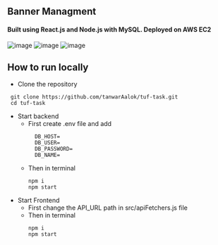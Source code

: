 ## Banner Managment 
#### Built using React.js and Node.js with MySQL. Deployed on AWS EC2

![image](https://github.com/user-attachments/assets/07afcfbd-4d71-4930-8c0a-ecd2255ebfc7)
![image](https://github.com/user-attachments/assets/bcabf582-385b-438d-ad7f-78dd26534c14)
![image](https://github.com/user-attachments/assets/14412cfb-3ace-4942-abe1-271a3bda7c57)

## How to run locally 
- Clone the repository
 ```
  git clone https://github.com/tanwarAalok/tuf-task.git
  cd tuf-task
  ```
- Start backend
  - First create .env file and add
    ```
      DB_HOST=
      DB_USER=
      DB_PASSWORD=
      DB_NAME=
    ```
  - Then in terminal
    ```
    npm i
    npm start
    ```
- Start Frontend
  - First change the API_URL path in src/apiFetchers.js file
  - Then in terminal
    ```
    npm i
    npm start
    ```    

